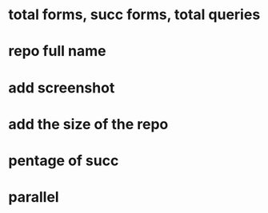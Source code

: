 # total forms, succ forms, total queries
# repo full name
# add screenshot
# add the size of the repo
# pentage of succ
# parallel
